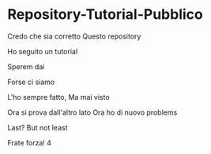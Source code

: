 # Repository-Tutorial-Pubblico
Credo che sia corretto 
Questo repository

Ho seguito un tutorial

Sperem dai

Forse ci siamo

L'ho sempre fatto,
Ma mai visto


Ora si prova dall'altro lato
Ora ho di nuovo problems

Last? But not least

Frate forza!
4
